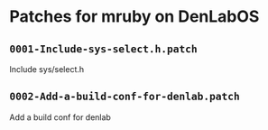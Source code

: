 # Patches for mruby on DenLabOS

## `0001-Include-sys-select.h.patch`

Include sys/select.h


## `0002-Add-a-build-conf-for-denlab.patch`

Add a build conf for denlab


